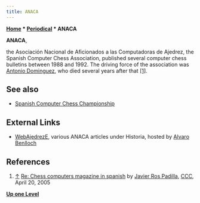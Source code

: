 ```yaml
---
title: ANACA
---
```

**[Home](Home "Home") * [Periodical](Periodical "Periodical") * ANACA**

**ANACA**,

the Asociación Nacional de Aficionados a las Computadoras de Ajedrez, the Spanish Computer Chess Association, published several computer chess bulletins between 1988 and 1992. The driving force of the association was [Antonio Dominguez](index.php?title=Antonio_Dominguez&action=edit&redlink=1 "Antonio Dominguez (page does not exist)"), who died several years after that <a id="cite-note-1" href="#cite-ref-1">[1]</a>.

## See also

- [Spanish Computer Chess Championship](Spanish_Computer_Chess_Championship "Spanish Computer Chess Championship")

## External Links

- [WebAjedrezE](http://www.anacadigital.com/index.html), various ANACA articles under Historia, hosted by [Alvaro Benlloch](Alvaro_Benlloch "Alvaro Benlloch")

## References

1. <a id="cite-ref-1" href="#cite-note-1">↑</a> [Re: Chess computers magazine in spanish](https://www.stmintz.com/ccc/index.php?id=421846) by [Javier Ros Padilla](index.php?title=Javier_Ros_Padilla&action=edit&redlink=1 "Javier Ros Padilla (page does not exist)"), [CCC](CCC "CCC"), April 20, 2005

**[Up one Level](Periodical "Periodical")**

